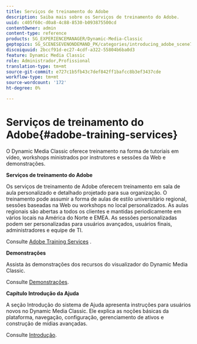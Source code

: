```yaml
---
title: Serviços de treinamento do Adobe
description: Saiba mais sobre os Serviços de treinamento do Adobe.
uuid: c405f60c-d0a8-4c88-8530-b093875500cd
contentOwner: admin
content-type: reference
products: SG_EXPERIENCEMANAGER/Dynamic-Media-Classic
geptopics: SG_SCENESEVENONDEMAND_PK/categories/introducing_adobe_scene7
discoiquuid: 2bccf91d-ec27-4cdf-a322-55804b6ba0d3
feature: Dynamic Media Classic
role: Administrador,Profissional
translation-type: tm+mt
source-git-commit: e727c1b5fb43c7def842ff1bafcc8b3ef3437cde
workflow-type: tm+mt
source-wordcount: '172'
ht-degree: 0%

---
```



# Serviços de treinamento do Adobe{#adobe-training-services}

O Dynamic Media Classic oferece treinamento na forma de tutoriais em vídeo, workshops ministrados por instrutores e sessões da Web e demonstrações.

**Serviços de treinamento do Adobe**

Os serviços de treinamento de Adobe oferecem treinamento em sala de aula personalizado e detalhado projetado para sua organização. O treinamento pode assumir a forma de aulas de estilo universitário regional, sessões baseadas na Web ou workshops no local personalizados. As aulas regionais são abertas a todos os clientes e mantidas periodicamente em vários locais na América do Norte e EMEA. As sessões personalizadas podem ser personalizadas para usuários avançados, usuários finais, administradores e equipe de TI.

Consulte [Adobe Training Services](https://training.adobe.com/training.html) [](https://www.adobe.com/go/learn_sc7_trainingrequest_en).

**Demonstrações**

Assista às demonstrações dos recursos do visualizador do Dynamic Media Classic.

Consulte [Demonstrações](https://www.adobe.com/solutions/web-experience-management/rich-media-assets-demos.html).

**Capítulo Introdução da Ajuda**

A seção Introdução do sistema de Ajuda apresenta instruções para usuários novos no Dynamic Media Classic. Ele explica as noções básicas da plataforma, navegação, configuração, gerenciamento de ativos e construção de mídias avançadas.

Consulte [Introdução](dmc-platform-overview.md).